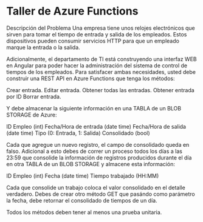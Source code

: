 # Taller de Azure Functions

Descripción del Problema
Una empresa tiene unos relojes electrónicos que sirven para tomar el tiempo de entrada y salida de los empleados. Estos dispositivos pueden consumir servicios HTTP para que un empleado marque la entrada o la salida.

Adicionalmente, el departamento de TI está construyendo una interfaz WEB en Angular para poder hacer la administración del sistema de control de tiempos de los empleados.
Para satisfacer ambas necesidades, usted debe construir una REST API en Azure Functions que tenga los métodos:

Crear entrada.
Editar entrada.
Obtener todas las entradas.
Obtener entrada por ID
Borrar entrada.

Y debe almacenar la siguiente información en una TABLA de un BLOB STORAGE de Azure:

ID Empleo (int)
Fecha/Hora de entrada (date time)
Fecha/Hora de salida (date time)
Tipo (0: Entrada, 1: Salida)
Consolidado (bool)

Cada que agregue un nuevo registro, el campo de consolidado queda en falso. Adicional a esto debes de correr un proceso todos los días a las 23:59 que consolide la información de registros producidos durante el día en otra TABLA de un BLOB STORAGE y almacene esta información:

ID Empleo (int)
Fecha (date time)
Tiempo trabajado (HH:MM)

Cada que consolide un trabajo coloca el valor consolidado en el detalle verdadero. Debes de crear otro método GET que pasándo como parámetro la fecha, debe retornar el consolidado de tiempos de un día.

Todos los métodos deben tener al menos una prueba unitaria.

